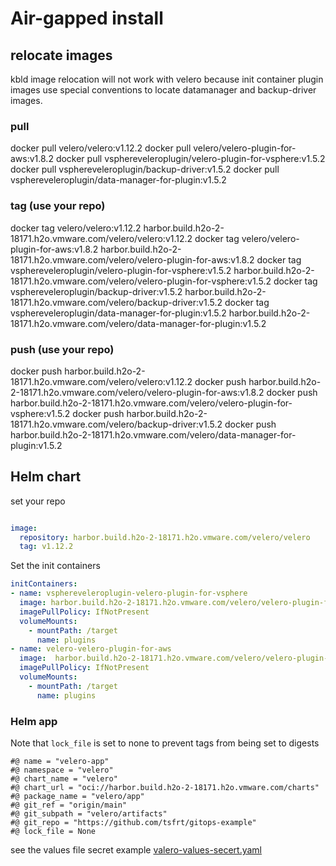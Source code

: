 
# Air-gapped  install

## relocate images
kbld image relocation will not work with velero because init container plugin images use special conventions to locate datamanager and backup-driver images.

### pull
docker pull velero/velero:v1.12.2
docker pull velero/velero-plugin-for-aws:v1.8.2
docker pull vsphereveleroplugin/velero-plugin-for-vsphere:v1.5.2
docker pull vsphereveleroplugin/backup-driver:v1.5.2
docker pull vsphereveleroplugin/data-manager-for-plugin:v1.5.2

### tag (use your repo)
docker tag velero/velero:v1.12.2 harbor.build.h2o-2-18171.h2o.vmware.com/velero/velero:v1.12.2
docker tag velero/velero-plugin-for-aws:v1.8.2 harbor.build.h2o-2-18171.h2o.vmware.com/velero/velero-plugin-for-aws:v1.8.2
docker tag vsphereveleroplugin/velero-plugin-for-vsphere:v1.5.2 harbor.build.h2o-2-18171.h2o.vmware.com/velero/velero-plugin-for-vsphere:v1.5.2
docker tag vsphereveleroplugin/backup-driver:v1.5.2 harbor.build.h2o-2-18171.h2o.vmware.com/velero/backup-driver:v1.5.2
docker tag vsphereveleroplugin/data-manager-for-plugin:v1.5.2 harbor.build.h2o-2-18171.h2o.vmware.com/velero/data-manager-for-plugin:v1.5.2

### push (use your repo)
docker push harbor.build.h2o-2-18171.h2o.vmware.com/velero/velero:v1.12.2
docker push harbor.build.h2o-2-18171.h2o.vmware.com/velero/velero-plugin-for-aws:v1.8.2
docker push harbor.build.h2o-2-18171.h2o.vmware.com/velero/velero-plugin-for-vsphere:v1.5.2
docker push harbor.build.h2o-2-18171.h2o.vmware.com/velero/backup-driver:v1.5.2
docker push harbor.build.h2o-2-18171.h2o.vmware.com/velero/data-manager-for-plugin:v1.5.2

## Helm chart

set your repo

```yaml

image:
  repository: harbor.build.h2o-2-18171.h2o.vmware.com/velero/velero
  tag: v1.12.2

```

Set the init containers

```yaml
initContainers:
- name: vsphereveleroplugin-velero-plugin-for-vsphere
  image: harbor.build.h2o-2-18171.h2o.vmware.com/velero/velero-plugin-for-vsphere:v1.5.2
  imagePullPolicy: IfNotPresent
  volumeMounts:
    - mountPath: /target
      name: plugins
- name: velero-velero-plugin-for-aws
  image:  harbor.build.h2o-2-18171.h2o.vmware.com/velero/velero-plugin-for-aws:v1.8.2
  imagePullPolicy: IfNotPresent
  volumeMounts:
    - mountPath: /target
      name: plugins
```


### Helm app

Note that `lock_file` is set to none to prevent tags from being set to digests

```
#@ name = "velero-app"
#@ namespace = "velero"
#@ chart_name = "velero"
#@ chart_url = "oci://harbor.build.h2o-2-18171.h2o.vmware.com/charts"
#@ package_name = "velero/app"
#@ git_ref = "origin/main"
#@ git_subpath = "velero/artifacts"
#@ git_repo = "https://github.com/tsfrt/gitops-example"
#@ lock_file = None
```

see the values file secret example [valero-values-secert.yaml](cluster-config/shared-services/velero-values-secret.yaml)


